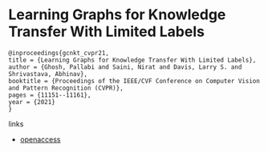 # Learning Graphs for Knowledge Transfer With Limited Labels

```
@inproceedings{gcnkt_cvpr21,
title = {Learning Graphs for Knowledge Transfer With Limited Labels},
author = {Ghosh, Pallabi and Saini, Nirat and Davis, Larry S. and Shrivastava, Abhinav},
booktitle = {Proceedings of the IEEE/CVF Conference on Computer Vision and Pattern Recognition (CVPR)},
pages = {11151--11161},
year = {2021}
}
```
links
- [openaccess](http://openaccess.thecvf.com//content/CVPR2021/html/Ghosh_Learning_Graphs_for_Knowledge_Transfer_With_Limited_Labels_CVPR_2021_paper.html)

